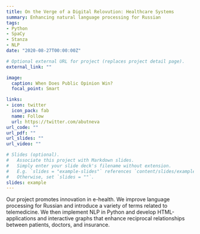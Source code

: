 ```yaml
---
title: On the Verge of a Digital Relovution: Healthcare Systems
summary: Enhancing natural language processing for Russian
tags:
- Python
- SpaCy
- Stanza
- NLP
date: "2020-08-27T00:00:00Z"

# Optional external URL for project (replaces project detail page).
external_link: ""

image:
  caption: When Does Public Opinion Win?
  focal_point: Smart

links:
- icon: twitter
  icon_pack: fab
  name: Follow
  url: https://twitter.com/abutneva
url_code: ""
url_pdf: ""
url_slides: ""
url_video: ""

# Slides (optional).
#   Associate this project with Markdown slides.
#   Simply enter your slide deck's filename without extension.
#   E.g. `slides = "example-slides"` references `content/slides/example-slides.md`.
#   Otherwise, set `slides = ""`.
slides: example
---
```

Our project promotes innovation in e-health. We improve language processing for Russian and introduce a variety of terms related to telemedicine. We then implement NLP in Python and develop HTML-applications and interactive graphs that enhance reciprocal relationships between patients, doctors, and insurance.

